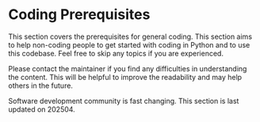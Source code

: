 # Coding Prerequisites

This section covers the prerequisites for general coding. This section aims to help non-coding people to get started with coding in Python and to use this codebase. Feel free to skip any topics if you are experienced.

Please contact the maintainer if you find any difficulties in understanding the content. This will be helpful to improve the readability and may help others in the future.

Software development community is fast changing. This section is last updated on 202504.
